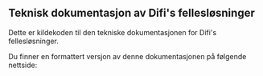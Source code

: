 ## Teknisk dokumentasjon av Difi's fellesløsninger

Dette er kildekoden til den tekniske dokumentasjonen for Difi's fellesløsninger.

Du finner en formattert versjon av denne dokumentasjonen på følgende nettside: 
